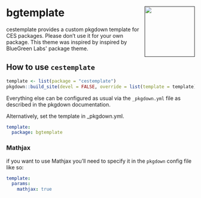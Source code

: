
<!-- README.md is generated from README.Rmd. Please edit that file -->

# bgtemplate <a href=''><img src='https://bluegreenlabs.org/img/logo.png' align="right" height="134.5" /></a>

cestemplate provides a custom pkgdown template for CES
packages. Please don’t use it for your own package. This theme was
inspired by inspired by BlueGreen Labs' package theme.

## How to use `cestemplate`

``` r
template <- list(package = "cestemplate")
pkgdown::build_site(devel = FALSE, override = list(template = template))
```

Everything else can be configured as usual via the `_pkgdown.yml` file
as described in the pkgdown documentation.

Alternatively, set the template in \_pkgdown.yml.

``` yaml
template:
  package: bgtemplate
```

### Mathjax

if you want to use Mathjax you’ll need to specify it in the `pkgdown`
config file like so:

``` yaml
template:
  params:
    mathjax: true
```
